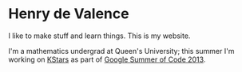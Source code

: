 # Henry de Valence

I like to make stuff and learn things. This is my website.

I'm a mathematics undergrad at Queen's University; this summer I'm
working on [KStars][1] as part of [Google Summer of Code 2013][2].

[1]: http://edu.kde.org/kstars/
[2]: http://www.google-melange.com/gsoc/homepage/google/gsoc2013
